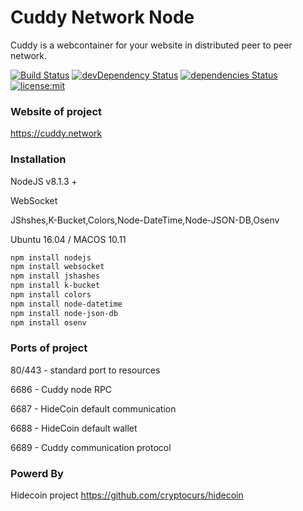 # Cuddy Network Node

Cuddy is a webcontainer for your website in distributed peer to peer network.


[![Build Status](https://travis-ci.org/cuddynetwork/cuddy-node.svg?branch=master)](https://travis-ci.org/cuddynetwork/cuddy-node)
[![devDependency Status](https://david-dm.org/cuddynetwork/cuddy-node/dev-status.svg)](https://david-dm.org/cuddynetwork/cuddy-node#info=devDependencies)
[![dependencies Status](https://david-dm.org/cuddynetwork/cuddy-node.svg)](https://david-dm.org/cuddynetwork/cuddy-node.svg#info=dependencies)
[![license:mit](https://img.shields.io/badge/license-mit-blue.svg)](https://opensource.org/licenses/MIT)


### Website of project
https://cuddy.network

### Installation
NodeJS v8.1.3 +

WebSocket

JShshes,K-Bucket,Colors,Node-DateTime,Node-JSON-DB,Osenv

Ubuntu 16.04 / MACOS 10.11

```bash
npm install nodejs
npm install websocket
npm install jshashes
npm install k-bucket
npm install colors
npm install node-datetime
npm install node-json-db
npm install osenv
```

### Ports of project

80/443 - standard port to resources

6686 - Cuddy node RPC

6687 - HideCoin default communication

6688 - HideCoin default wallet

6689 - Cuddy communication protocol

### Powerd By 

Hidecoin project 
https://github.com/cryptocurs/hidecoin

